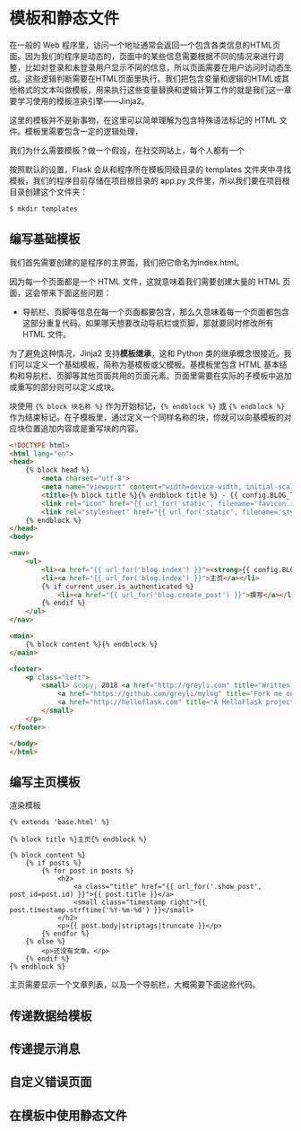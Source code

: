 # 模板和静态文件

在一般的 Web 程序里，访问一个地址通常会返回一个包含各类信息的HTML页面。因为我们的程序是动态的，页面中的某些信息需要根据不同的情况来进行调整，比如对登录和未登录用户显示不同的信息，所以页面需要在用户访问时动态生成。这些逻辑判断需要在HTML页面里执行。我们把包含变量和逻辑的HTML或其他格式的文本叫做模板，用来执行这些变量替换和逻辑计算工作的就是我们这一章要学习使用的模板渲染引擎——Jinja2。

这里的模板并不是新事物，在这里可以简单理解为包含特殊语法标记的 HTML 文件。模板里需要包含一定的逻辑处理，

我们为什么需要模板？做一个假设，在社交网站上，每个人都有一个

按照默认的设置，Flask 会从和程序所在模板同级目录的 templates 文件夹中寻找模板，我们的程序目前存储在项目根目录的 app.py 文件里，所以我们要在项目根目录创建这个文件夹：

```bash
$ mkdir templates
```

## 编写基础模板

我们首先需要创建的是程序的主界面，我们把它命名为index.html。

因为每一个页面都是一个 HTML 文件，这就意味着我们需要创建大量的 HTML 页面，这会带来下面这些问题：

* 导航栏、页脚等信息在每一个页面都要包含，那么久意味着每一个页面都包含这部分重复代码。如果哪天想要改动导航栏或页脚，那就要同时修改所有 HTML 文件。

为了避免这种情况，Jinja2 支持**模板继承**，这和 Python 类的继承概念很接近。我们可以定义一个基础模板，简称为基模板或父模板。基模板里包含 HTML 基本结构和导航栏、页脚等其他页面共用的页面元素。页面里需要在实际的子模板中追加或重写的部分则可以定义成块。

块使用 `{% block 块名称 %}` 作为开始标记，`{% endblock %}` 或 `{% endblock %}` 作为结束标记。在子模板里，通过定义一个同样名称的块，你就可以向基模板的对应块位置追加内容或是重写块的内容。

```html
<!DOCTYPE html>
<html lang="en">
<head>
    {% block head %}
        <meta charset="utf-8">
        <meta name="viewport" content="width=device-width, initial-scale=1, shrink-to-fit=no">
        <title>{% block title %}{% endblock title %} - {{ config.BLOG_TITLE }}</title>
        <link rel="icon" href="{{ url_for('static', filename='favicon.ico') }}">
        <link rel="stylesheet" href="{{ url_for('static', filename='style.css') }}" type="text/css">
    {% endblock %}
</head>
<body>

<nav>
    <ul>
        <li><a href="{{ url_for('blog.index') }}"><strong>{{ config.BLOG_TITLE }}</strong></a></li>
        <li><a href="{{ url_for('blog.index') }}">主页</a></li>
        {% if current_user.is_authenticated %}
            <li><a href="{{ url_for('blog.create_post') }}">撰写</a></li>
        {% endif %}
    </ul>
</nav>

<main>
    {% block content %}{% endblock %}
</main>

<footer>
    <p class="left">
        <small> &copy; 2018 <a href="http://greyli.com" title="Written by Grey Li">Grey Li</a> -
            <a href="https://github.com/greyli/mylog" title="Fork me on GitHub">GitHub</a> -
            <a href="http://helloflask.com" title="A HelloFlask project">HelloFlask</a>
        </small>
    </p>
</footer>

</body>
</html>
```



## 编写主页模板

渲染模板

```jinja2
{% extends 'base.html' %}

{% block title %}主页{% endblock %}

{% block content %}
    {% if posts %}
        {% for post in posts %}
            <h2>
            	<a class="title" href="{{ url_for('.show_post', post_id=post.id) }}">{{ post.title }}</a>
	            <small class="timestamp right">{{ post.timestamp.strftime('%Y-%m-%d') }}</small>
            </h2>
            <p>{{ post.body|striptags|truncate }}</p>
        {% endfor %}
    {% else %}
        <p>还没有文章。</p>
    {% endif %}
{% endblock %}

```



主页需要显示一个文章列表，以及一个导航栏，大概需要下面这些代码。



## 传递数据给模板

## 传递提示消息

## 自定义错误页面

## 在模板中使用静态文件